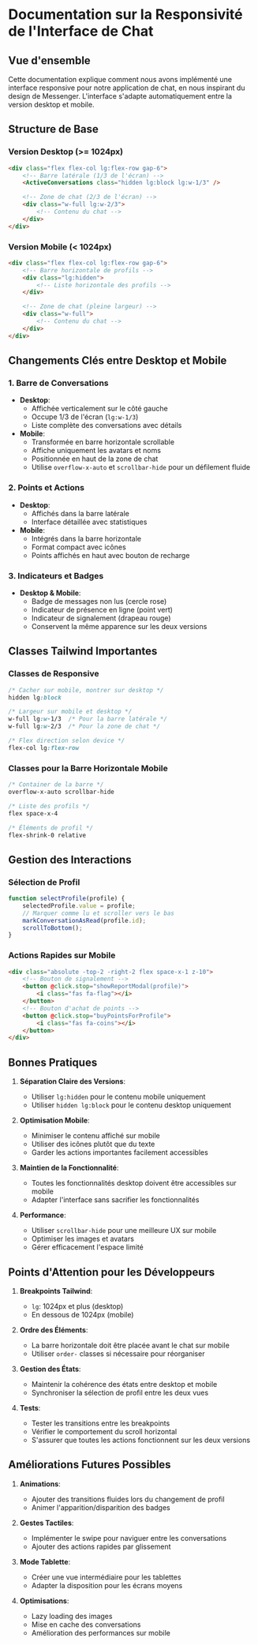 # Documentation sur la Responsivité de l'Interface de Chat

## Vue d'ensemble

Cette documentation explique comment nous avons implémenté une interface responsive pour notre application de chat, en nous inspirant du design de Messenger. L'interface s'adapte automatiquement entre la version desktop et mobile.

## Structure de Base

### Version Desktop (>= 1024px)

```html
<div class="flex flex-col lg:flex-row gap-6">
    <!-- Barre latérale (1/3 de l'écran) -->
    <ActiveConversations class="hidden lg:block lg:w-1/3" />

    <!-- Zone de chat (2/3 de l'écran) -->
    <div class="w-full lg:w-2/3">
        <!-- Contenu du chat -->
    </div>
</div>
```

### Version Mobile (< 1024px)

```html
<div class="flex flex-col lg:flex-row gap-6">
    <!-- Barre horizontale de profils -->
    <div class="lg:hidden">
        <!-- Liste horizontale des profils -->
    </div>

    <!-- Zone de chat (pleine largeur) -->
    <div class="w-full">
        <!-- Contenu du chat -->
    </div>
</div>
```

## Changements Clés entre Desktop et Mobile

### 1. Barre de Conversations

-   **Desktop**:
    -   Affichée verticalement sur le côté gauche
    -   Occupe 1/3 de l'écran (`lg:w-1/3`)
    -   Liste complète des conversations avec détails
-   **Mobile**:
    -   Transformée en barre horizontale scrollable
    -   Affiche uniquement les avatars et noms
    -   Positionnée en haut de la zone de chat
    -   Utilise `overflow-x-auto` et `scrollbar-hide` pour un défilement fluide

### 2. Points et Actions

-   **Desktop**:
    -   Affichés dans la barre latérale
    -   Interface détaillée avec statistiques
-   **Mobile**:
    -   Intégrés dans la barre horizontale
    -   Format compact avec icônes
    -   Points affichés en haut avec bouton de recharge

### 3. Indicateurs et Badges

-   **Desktop & Mobile**:
    -   Badge de messages non lus (cercle rose)
    -   Indicateur de présence en ligne (point vert)
    -   Indicateur de signalement (drapeau rouge)
    -   Conservent la même apparence sur les deux versions

## Classes Tailwind Importantes

### Classes de Responsive

```css
/* Cacher sur mobile, montrer sur desktop */
hidden lg:block

/* Largeur sur mobile et desktop */
w-full lg:w-1/3  /* Pour la barre latérale */
w-full lg:w-2/3  /* Pour la zone de chat */

/* Flex direction selon device */
flex-col lg:flex-row
```

### Classes pour la Barre Horizontale Mobile

```css
/* Container de la barre */
overflow-x-auto scrollbar-hide

/* Liste des profils */
flex space-x-4

/* Éléments de profil */
flex-shrink-0 relative
```

## Gestion des Interactions

### Sélection de Profil

```javascript
function selectProfile(profile) {
    selectedProfile.value = profile;
    // Marquer comme lu et scroller vers le bas
    markConversationAsRead(profile.id);
    scrollToBottom();
}
```

### Actions Rapides sur Mobile

```html
<div class="absolute -top-2 -right-2 flex space-x-1 z-10">
    <!-- Bouton de signalement -->
    <button @click.stop="showReportModal(profile)">
        <i class="fas fa-flag"></i>
    </button>
    <!-- Bouton d'achat de points -->
    <button @click.stop="buyPointsForProfile">
        <i class="fas fa-coins"></i>
    </button>
</div>
```

## Bonnes Pratiques

1. **Séparation Claire des Versions**:

    - Utiliser `lg:hidden` pour le contenu mobile uniquement
    - Utiliser `hidden lg:block` pour le contenu desktop uniquement

2. **Optimisation Mobile**:

    - Minimiser le contenu affiché sur mobile
    - Utiliser des icônes plutôt que du texte
    - Garder les actions importantes facilement accessibles

3. **Maintien de la Fonctionnalité**:

    - Toutes les fonctionnalités desktop doivent être accessibles sur mobile
    - Adapter l'interface sans sacrifier les fonctionnalités

4. **Performance**:
    - Utiliser `scrollbar-hide` pour une meilleure UX sur mobile
    - Optimiser les images et avatars
    - Gérer efficacement l'espace limité

## Points d'Attention pour les Développeurs

1. **Breakpoints Tailwind**:

    - `lg`: 1024px et plus (desktop)
    - En dessous de 1024px (mobile)

2. **Ordre des Éléments**:

    - La barre horizontale doit être placée avant le chat sur mobile
    - Utiliser `order-` classes si nécessaire pour réorganiser

3. **Gestion des États**:

    - Maintenir la cohérence des états entre desktop et mobile
    - Synchroniser la sélection de profil entre les deux vues

4. **Tests**:
    - Tester les transitions entre les breakpoints
    - Vérifier le comportement du scroll horizontal
    - S'assurer que toutes les actions fonctionnent sur les deux versions

## Améliorations Futures Possibles

1. **Animations**:

    - Ajouter des transitions fluides lors du changement de profil
    - Animer l'apparition/disparition des badges

2. **Gestes Tactiles**:

    - Implémenter le swipe pour naviguer entre les conversations
    - Ajouter des actions rapides par glissement

3. **Mode Tablette**:

    - Créer une vue intermédiaire pour les tablettes
    - Adapter la disposition pour les écrans moyens

4. **Optimisations**:
    - Lazy loading des images
    - Mise en cache des conversations
    - Amélioration des performances sur mobile
